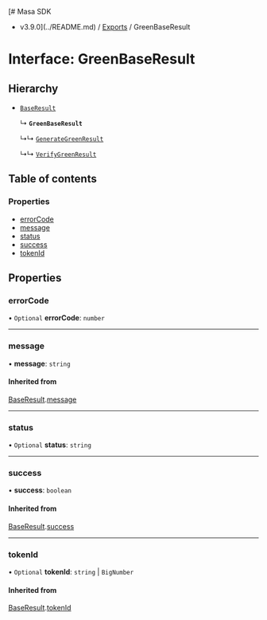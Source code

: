 [# Masa SDK
 - v3.9.0](../README.md) / [Exports](../modules.md) / GreenBaseResult

# Interface: GreenBaseResult

## Hierarchy

- [`BaseResult`](BaseResult.md)

  ↳ **`GreenBaseResult`**

  ↳↳ [`GenerateGreenResult`](GenerateGreenResult.md)

  ↳↳ [`VerifyGreenResult`](VerifyGreenResult.md)

## Table of contents

### Properties

- [errorCode](GreenBaseResult.md#errorcode)
- [message](GreenBaseResult.md#message)
- [status](GreenBaseResult.md#status)
- [success](GreenBaseResult.md#success)
- [tokenId](GreenBaseResult.md#tokenid)

## Properties

### errorCode

• `Optional` **errorCode**: `number`

___

### message

• **message**: `string`

#### Inherited from

[BaseResult](BaseResult.md).[message](BaseResult.md#message)

___

### status

• `Optional` **status**: `string`

___

### success

• **success**: `boolean`

#### Inherited from

[BaseResult](BaseResult.md).[success](BaseResult.md#success)

___

### tokenId

• `Optional` **tokenId**: `string` \| `BigNumber`

#### Inherited from

[BaseResult](BaseResult.md).[tokenId](BaseResult.md#tokenid)
